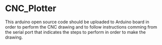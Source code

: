 # CNC_Plotter
This arduino open source code should be uploaded to Arduino board in order to perform the CNC drawing and to follow instructions comming from the serial port that indicates the steps to perform in order to make the drawing.
